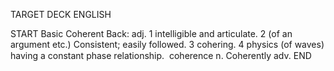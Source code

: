 TARGET DECK
ENGLISH

START
Basic
Coherent
Back: adj. 1 intelligible and articulate. 2 (of an argument etc.) Consistent; easily followed. 3 cohering. 4 physics (of waves) having a constant phase relationship.  coherence n. Coherently adv.
END

